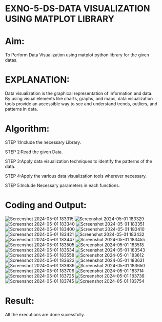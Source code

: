 # EXNO-5-DS-DATA VISUALIZATION USING MATPLOT LIBRARY

# Aim:
  To Perform Data Visualization using matplot python library for the given datas.

# EXPLANATION:
Data visualization is the graphical representation of information and data. By using visual elements like charts, graphs, and maps, data visualization tools provide an accessible way to see and understand trends, outliers, and patterns in data.

# Algorithm:
STEP 1:Include the necessary Library.

STEP 2:Read the given Data.

STEP 3:Apply data visualization techniques to identify the patterns of the data.

STEP 4:Apply the various data visualization tools wherever necessary.

STEP 5:Include Necessary parameters in each functions.

# Coding and Output:
![Screenshot 2024-05-01 183315](https://github.com/PREM3112/EXNO-5-DS/assets/145449383/13c253b0-1fea-43fd-a3e4-65595ad37d90)
![Screenshot 2024-05-01 183329](https://github.com/PREM3112/EXNO-5-DS/assets/145449383/8a162d3a-375e-46b6-aaae-bd2e00a80132)
![Screenshot 2024-05-01 183340](https://github.com/PREM3112/EXNO-5-DS/assets/145449383/5a26885a-675e-46d9-87b8-45442cd17080)
![Screenshot 2024-05-01 183351](https://github.com/PREM3112/EXNO-5-DS/assets/145449383/9259824e-7de4-4576-8fed-8069a845fd8b)
![Screenshot 2024-05-01 183400](https://github.com/PREM3112/EXNO-5-DS/assets/145449383/0dd5d760-3492-43a4-8e94-b5695e026789)
![Screenshot 2024-05-01 183410](https://github.com/PREM3112/EXNO-5-DS/assets/145449383/2efdbaef-5bf8-438c-9e1d-06be8b75ecc1)
![Screenshot 2024-05-01 183421](https://github.com/PREM3112/EXNO-5-DS/assets/145449383/f5e6c65c-a2dc-4580-aa4a-04a5498c349f)
![Screenshot 2024-05-01 183432](https://github.com/PREM3112/EXNO-5-DS/assets/145449383/0d4013b9-4e98-431b-b937-445f248e8ff0)
![Screenshot 2024-05-01 183447](https://github.com/PREM3112/EXNO-5-DS/assets/145449383/e077eaa8-f79e-49d8-afed-176114513b99)
![Screenshot 2024-05-01 183455](https://github.com/PREM3112/EXNO-5-DS/assets/145449383/06795428-6cbb-4577-a409-888943c871ca)
![Screenshot 2024-05-01 183505](https://github.com/PREM3112/EXNO-5-DS/assets/145449383/3bc7f760-f8dc-4095-a8fc-77992069f4ad)
![Screenshot 2024-05-01 183518](https://github.com/PREM3112/EXNO-5-DS/assets/145449383/3f6f83e9-f465-46ee-8b71-9f4280894de5)
![Screenshot 2024-05-01 183534](https://github.com/PREM3112/EXNO-5-DS/assets/145449383/f5d985ed-9200-410c-a2ce-86c06ce79697)
![Screenshot 2024-05-01 183543](https://github.com/PREM3112/EXNO-5-DS/assets/145449383/95bcdfa7-2c9c-4e1d-b0ad-e2f1a878d862)
![Screenshot 2024-05-01 183558](https://github.com/PREM3112/EXNO-5-DS/assets/145449383/7c53ecab-d75e-4a99-897a-9784dba9afae)
![Screenshot 2024-05-01 183612](https://github.com/PREM3112/EXNO-5-DS/assets/145449383/8a237ef7-0a7d-4c75-95e3-e68f0aa2559c)
![Screenshot 2024-05-01 183623](https://github.com/PREM3112/EXNO-5-DS/assets/145449383/cf1388d3-887c-4a91-a767-adae09c2eb38)
![Screenshot 2024-05-01 183631](https://github.com/PREM3112/EXNO-5-DS/assets/145449383/0461e4b5-11a0-4663-8f5a-82ef3509fa09)
![Screenshot 2024-05-01 183639](https://github.com/PREM3112/EXNO-5-DS/assets/145449383/03989973-e250-4a7d-8d9c-12437db98a96)
![Screenshot 2024-05-01 183650](https://github.com/PREM3112/EXNO-5-DS/assets/145449383/37d985bc-acdb-40c5-b871-39057f6f1e00)
![Screenshot 2024-05-01 183706](https://github.com/PREM3112/EXNO-5-DS/assets/145449383/050d678d-973c-43b3-bcc9-08f97b3d1153)
![Screenshot 2024-05-01 183714](https://github.com/PREM3112/EXNO-5-DS/assets/145449383/6df68ed6-636c-4cd5-b75f-a281190b40d5)
![Screenshot 2024-05-01 183725](https://github.com/PREM3112/EXNO-5-DS/assets/145449383/9c5ba29c-fdf6-4d8e-b2bb-4610def0a828)
![Screenshot 2024-05-01 183736](https://github.com/PREM3112/EXNO-5-DS/assets/145449383/313d6811-98b1-496b-86c5-283eca339b16)
![Screenshot 2024-05-01 183745](https://github.com/PREM3112/EXNO-5-DS/assets/145449383/eb481f32-0561-4da5-9a6b-04311b38adc1)
![Screenshot 2024-05-01 183754](https://github.com/PREM3112/EXNO-5-DS/assets/145449383/c68b5f6a-e652-4eb0-80ca-d71e62853706)


# Result:
 All the executions are done sucessfully.

